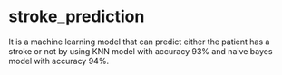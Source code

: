 # stroke_prediction
It is a machine learning model that can predict either the patient has a stroke or not by using KNN model with accuracy 93% and naive bayes model with accuracy 94%.
